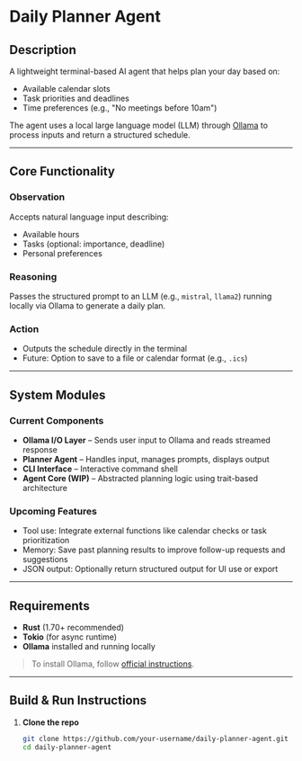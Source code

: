 # Daily Planner Agent

## Description
A lightweight terminal-based AI agent that helps plan your day based on:
- Available calendar slots
- Task priorities and deadlines
- Time preferences (e.g., "No meetings before 10am")

The agent uses a local large language model (LLM) through [Ollama](https://ollama.com) to process inputs and return a structured schedule.

---

## Core Functionality

### Observation
Accepts natural language input describing:
- Available hours
- Tasks (optional: importance, deadline)
- Personal preferences

### Reasoning
Passes the structured prompt to an LLM (e.g., `mistral`, `llama2`) running locally via Ollama to generate a daily plan.

### Action
- Outputs the schedule directly in the terminal
- Future: Option to save to a file or calendar format (e.g., `.ics`)

---

## System Modules

### Current Components
- **Ollama I/O Layer** – Sends user input to Ollama and reads streamed response
- **Planner Agent** – Handles input, manages prompts, displays output
- **CLI Interface** – Interactive command shell
- **Agent Core (WIP)** – Abstracted planning logic using trait-based architecture

### Upcoming Features
- Tool use: Integrate external functions like calendar checks or task prioritization
- Memory: Save past planning results to improve follow-up requests and suggestions
- JSON output: Optionally return structured output for UI use or export

---

## Requirements

- **Rust** (1.70+ recommended)
- **Tokio** (for async runtime)
- **Ollama** installed and running locally

> To install Ollama, follow [official instructions](https://ollama.com/download).

---

## Build & Run Instructions

1. **Clone the repo**
   ```bash
   git clone https://github.com/your-username/daily-planner-agent.git
   cd daily-planner-agent
